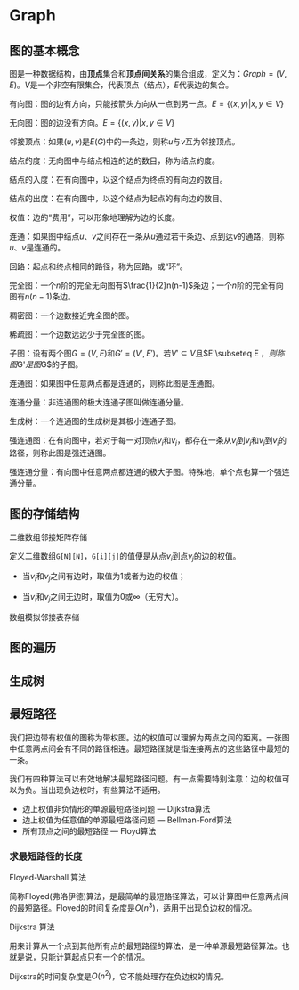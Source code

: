 # Graph



## 图的基本概念

图是一种数据结构，由**顶点**集合和**顶点间关系**的集合组成，定义为：$Graph=(V,E)$。$V$是一个非空有限集合，代表顶点（结点），$E$代表边的集合。

有向图：图的边有方向，只能按箭头方向从一点到另一点。$E=\{\left \langle x,y\right \rangle | x,y \in V\}$


无向图：图的边没有方向。$E=\{\left(x,y\right) | x,y \in V\}$



邻接顶点：如果$(u, v)$是$E(G)$中的一条边，则称$u$与$v$互为邻接顶点。

结点的度：无向图中与结点相连的边的数目，称为结点的度。

结点的入度：在有向图中，以这个结点为终点的有向边的数目。

结点的出度：在有向图中，以这个结点为起点的有向边的数目。

权值：边的“费用”，可以形象地理解为边的长度。

连通：如果图中结点$u$、$v$之间存在一条从$u$通过若干条边、点到达$v$的通路，则称$u$、$v$是连通的。

回路：起点和终点相同的路径，称为回路，或“环”。

完全图：一个$n$阶的完全无向图有$\frac{1}{2}n(n-1)$条边；一个$n$阶的完全有向图有$n(n-1)$条边。

稠密图：一个边数接近完全图的图。

稀疏图：一个边数远远少于完全图的图。

子图：设有两个图$G=(V,E)$和$G'=(V',E')$。若$V'\subseteq V$且$E'\subseteq E $，则称图$G'$是图$G$的子图。

连通图：如果图中任意两点都是连通的，则称此图是连通图。

连通分量：非连通图的极大连通子图叫做连通分量。

生成树：一个连通图的生成树是其极小连通子图。

强连通图：在有向图中，若对于每一对顶点$v_i$和$v_j$，都存在一条从$v_i$到$v_j$和$v_j$到$v_i$的路径，则称此图是强连通图。

强连通分量：有向图中任意两点都连通的极大子图。特殊地，单个点也算一个强连通分量。



## 图的存储结构

二维数组邻接矩阵存储

定义二维数组`G[N][N]`，`G[i][j]`的值便是从点$v_i$到点$v_j$的边的权值。

- 当$v_i$和$v_j$之间有边时，取值为1或者为边的权值；

- 当$v_i$和$v_j$之间无边时，取值为0或$\infty$（无穷大）。



数组模拟邻接表存储



## 图的遍历



## 生成树



## 最短路径

我们把边带有权值的图称为带权图。边的权值可以理解为两点之间的距离。一张图中任意两点间会有不同的路径相连。最短路径就是指连接两点的这些路径中最短的一条。

我们有四种算法可以有效地解决最短路径问题。有一点需要特别注意：边的权值可以为负。当出现负边权时，有些算法不适用。

- 边上权值非负情形的单源最短路径问题 —  Dijkstra算法
- 边上权值为任意值的单源最短路径问题 — Bellman-Ford算法
- 所有顶点之间的最短路径 — Floyd算法



### 求最短路径的长度

Floyed-Warshall 算法

简称Floyed(弗洛伊德)算法，是最简单的最短路径算法，可以计算图中任意两点间的最短路径。Floyed的时间复杂度是$O(n^3)$，适用于出现负边权的情况。

Dijkstra 算法

用来计算从一个点到其他所有点的最短路径的算法，是一种单源最短路径算法。也就是说，只能计算起点只有一个的情况。

Dijkstra的时间复杂度是$O(n^2)$，它不能处理存在负边权的情况。
